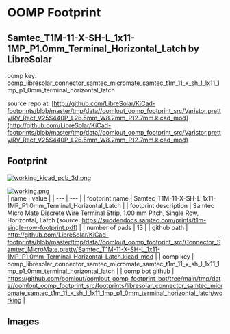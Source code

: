 # OOMP Footprint  
## Samtec_T1M-11-X-SH-L_1x11-1MP_P1.0mm_Terminal_Horizontal_Latch  by LibreSolar  
  
oomp key: oomp_libresolar_connector_samtec_micromate_samtec_t1m_11_x_sh_l_1x11_1mp_p1_0mm_terminal_horizontal_latch  
  
source repo at: [http://github.com/LibreSolar/KiCad-footprints/blob/master/tmp/data//oomlout_oomp_footprint_src/Varistor.pretty/RV_Rect_V25S440P_L26.5mm_W8.2mm_P12.7mm.kicad_mod](http://github.com/LibreSolar/KiCad-footprints/blob/master/tmp/data//oomlout_oomp_footprint_src/Varistor.pretty/RV_Rect_V25S440P_L26.5mm_W8.2mm_P12.7mm.kicad_mod)  
## Footprint  
  
[![working_kicad_pcb_3d.png](working_kicad_pcb_3d_600.png)](working_kicad_pcb_3d.png)  
  
[![working.png](working_600.png)](working.png)  
| name | value | 
| --- | --- | 
| footprint name | Samtec_T1M-11-X-SH-L_1x11-1MP_P1.0mm_Terminal_Horizontal_Latch | 
| footprint description | Samtec Micro Mate Discrete Wire Terminal Strip, 1.00 mm Pitch, Single Row, Horizontal, Latch (source: https://suddendocs.samtec.com/prints/t1m-single-row-footprint.pdf) | 
| number of pads | 13 | 
| github path | http://github.com/LibreSolar/KiCad-footprints/blob/master/tmp/data//oomlout_oomp_footprint_src/Connector_Samtec_MicroMate.pretty/Samtec_T1M-11-X-SH-L_1x11-1MP_P1.0mm_Terminal_Horizontal_Latch.kicad_mod | 
| oomp key | oomp_libresolar_connector_samtec_micromate_samtec_t1m_11_x_sh_l_1x11_1mp_p1_0mm_terminal_horizontal_latch | 
| oomp bot github | https://github.com/oomlout/oomlout_oomp_footprint_bot/tree/main/tmp/data//oomlout_oomp_footprint_src/footprints/libresolar_connector_samtec_micromate_samtec_t1m_11_x_sh_l_1x11_1mp_p1_0mm_terminal_horizontal_latch/working | 
## Images  
